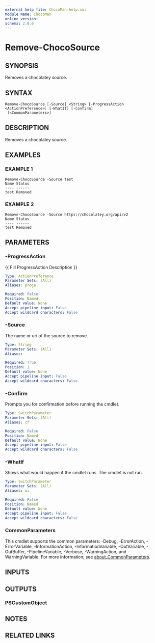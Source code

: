 ```yaml
---
external help file: ChocoMan-help.xml
Module Name: ChocoMan
online version:
schema: 2.0.0
---
```


# Remove-ChocoSource

## SYNOPSIS
Removes a chocolatey source.

## SYNTAX

```
Remove-ChocoSource [-Source] <String> [-ProgressAction <ActionPreference>] [-WhatIf] [-Confirm]
 [<CommonParameters>]
```

## DESCRIPTION
Removes a chocolatey source.

## EXAMPLES

### EXAMPLE 1
```
Remove-ChocoSource -Source test
Name Status
---- ------
test Removed
```

### EXAMPLE 2
```
Remove-ChocoSource -Source https://chocolatey.org/api/v2
Name Status
---- ------
test Removed
```

## PARAMETERS

### -ProgressAction
{{ Fill ProgressAction Description }}

```yaml
Type: ActionPreference
Parameter Sets: (All)
Aliases: proga

Required: False
Position: Named
Default value: None
Accept pipeline input: False
Accept wildcard characters: False
```

### -Source
The name or uri of the source to remove.

```yaml
Type: String
Parameter Sets: (All)
Aliases:

Required: True
Position: 1
Default value: None
Accept pipeline input: False
Accept wildcard characters: False
```

### -Confirm
Prompts you for confirmation before running the cmdlet.

```yaml
Type: SwitchParameter
Parameter Sets: (All)
Aliases: cf

Required: False
Position: Named
Default value: None
Accept pipeline input: False
Accept wildcard characters: False
```

### -WhatIf
Shows what would happen if the cmdlet runs.
The cmdlet is not run.

```yaml
Type: SwitchParameter
Parameter Sets: (All)
Aliases: wi

Required: False
Position: Named
Default value: None
Accept pipeline input: False
Accept wildcard characters: False
```

### CommonParameters
This cmdlet supports the common parameters: -Debug, -ErrorAction, -ErrorVariable, -InformationAction, -InformationVariable, -OutVariable, -OutBuffer, -PipelineVariable, -Verbose, -WarningAction, and -WarningVariable. For more information, see [about_CommonParameters](http://go.microsoft.com/fwlink/?LinkID=113216).

## INPUTS

## OUTPUTS

### PSCustomObject
## NOTES

## RELATED LINKS
